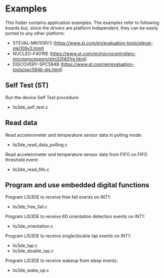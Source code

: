 # Examples

This folder contains application examples. The examples refer to following boards but, since the drivers are platform independent, they can be easily ported to any other platform: 

- STEVAL-MKI109V3 (https://www.st.com/en/evaluation-tools/steval-mki109v3.html)
- NUCLEO-F401RE (https://www.st.com/en/microcontrollers-microprocessors/stm32f401re.html)
- DISCOVERY-SPC584B (https://www.st.com/en/evaluation-tools/spc584b-dis.html)

## Self Test (ST)

Run the device Self Test procedure:

  - lis3de_self_test.c

## Read data

Read accelerometer and temperature sensor data in polling mode:

  - lis3de_read_data_polling.c

Read accelerometer and temperature sensor data from FIFO on FIFO threshold event:

  - lis3de_read_fifo.c

## Program and use embedded digital functions

Program LIS3DE to receive free fall events on INT1:

  - lis3de_free_fall.c

Program LIS3DE to receive 6D orientation detection events on INT1:

  - lis3de_orientation.c

Program LIS3DE to receive single/double tap events on INT1:

  - lis3de_tap.c
  - lis3de_double_tap.c

Program LIS3DE to receive wakeup from sleep events:

  - lis3de_wake_up.c

